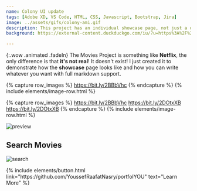 ```yaml
---
name: Colony UI update
tags: [Adobe XD, VS Code, HTML, CSS, Javascript, Bootstrap, Jira]
image: ../assets/gifs/colony-ami.gif
description: This project has an individual showcase page, not just a direct link to the project site or repo. Now you have more space to describe your awesome project!
background: https://external-content.duckduckgo.com/iu/?u=https%3A%2F%2Fimages.designtrends.com%2Fwp-content%2Fuploads%2F2016%2F01%2F04085621%2FA-Cold-Sunset-Background.jpg&f=1&nofb=1

---
```


{:.wow .animated .fadeIn}
The Movies Project is something like **Netflix**, the only difference is that **it's not real**! It doesn't exist! I just created it to demonstrate how the **showcase** page looks like and how you can write whatever you want with full markdown support.

{% capture row_images %}
https://bit.ly/2BBbVhc
{% endcapture %}
{% include elements/image-row.html %}

{% capture row_images %}
https://bit.ly/2BBbVhc
https://bit.ly/2DOtxXB
https://bit.ly/2DOtxXB
{% endcapture %}
{% include elements/image-row.html %}

![preview](https://www.sketchappsources.com/resources/source-image/we-were-soldiers-landing-page-dbruggisser.jpg)

## Search Movies

![search](https://www.sketchappsources.com/resources/source-image/microsoft-windows-10-virtual-keyboard-diogo-sousa.png)

<p class="text-center">
{% include elements/button.html link="https://github.com/YoussefRaafatNasry/portfolYOU" text="Learn More" %}
</p>